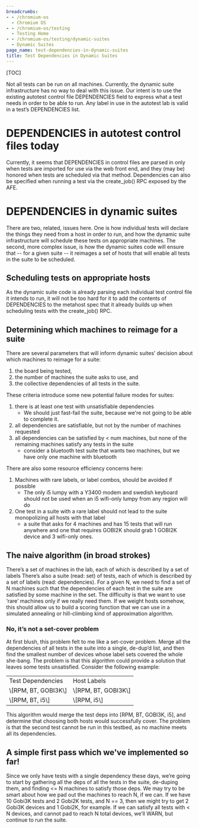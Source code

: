 ```yaml
---
breadcrumbs:
- - /chromium-os
  - Chromium OS
- - /chromium-os/testing
  - Testing Home
- - /chromium-os/testing/dynamic-suites
  - Dynamic Suites
page_name: test-dependencies-in-dynamic-suites
title: Test Dependencies in Dynamic Suites
---
```


[TOC]

Not all tests can be run on all machines. Currently, the dynamic suite
infrastructure has no way to deal with this issue. Our intent is to use the
existing autotest control file DEPENDENCIES field to express what a test needs
in order to be able to run. Any label in use in the autotest lab is valid in a
test’s DEPENDENCIES list.

# DEPENDENCIES in autotest control files today

Currently, it seems that DEPENDENCIES in control files are parsed in only when
tests are imported for use via the web front end, and they (may be) honored when
tests are scheduled via that method.
Dependencies can also be specified when running a test via the create_job() RPC
exposed by the AFE.

# DEPENDENCIES in dynamic suites

There are two, related, issues here. One is how individual tests will declare
the things they need from a host in order to run, and how the dynamic suite
infrastructure will schedule these tests on appropriate machines. The second,
more complex issue, is how the dynamic suites code will ensure that -- for a
given suite -- it reimages a set of hosts that will enable all tests in the
suite to be scheduled.

## Scheduling tests on appropriate hosts

As the dynamic suite code is already parsing each individual test control file
it intends to run, it will not be too hard for it to add the contents of
DEPENDENCIES to the metahost spec that it already builds up when scheduling
tests with the create_job() RPC.

## Determining which machines to reimage for a suite

There are several parameters that will inform dynamic suites’ decision about
which machines to reimage for a suite:

1.  the board being tested,
2.  the number of machines the suite asks to use, and
3.  the collective dependencies of all tests in the suite.

These criteria introduce some new potential failure modes for suites:

1.  there is at least one test with unsatisfiable dependencies
    *   We should just fast-fail the suite, because we're not going to
                be able to complete it.
2.  all dependencies are satisfiable, but not by the number of machines
            requested
3.  all dependencies can be satisfied by &lt; num machines, but none of
            the remaining machines satisfy any tests in the suite
    *   consider a bluetooth test suite that wants two machines, but we
                have only one machine with bluetooth

There are also some resource efficiency concerns here:

1.  Machines with rare labels, or label combos, should be avoided if
            possible
    *   The only i5 lumpy with a Y3400 modem and swedish keyboard should
                not be used when an i5 wifi-only lumpy from any region will do
2.  One test in a suite with a rare label should not lead to the suite
            monopolizing all hosts with that label
    *   a suite that asks for 4 machines and has 15 tests that will run
                anywhere and one that requires GOBI2K should grab 1 GOBI2K
                device and 3 wifi-only ones.

## The naive algorithm (in broad strokes)

There’s a set of machines in the lab, each of which is described by a set of
labels There’s also a suite (read: set) of tests, each of which is described by
a set of labels (read: dependencies). For a given N, we need to find a set of N
machines such that the dependencies of each test in the suite are satisfied by
some machine in the set.
The difficulty is that we want to use ‘rare’ machines only if we really need
them. If we weight hosts somehow, this should allow us to build a scoring
function that we can use in a simulated annealing or hill-climbing kind of
approximation algorithm.

### No, it’s not a set-cover problem

At first blush, this problem felt to me like a set-cover problem. Merge all the
dependencies of all tests in the suite into a single, de-dup’d list, and then
find the smallest number of devices whose label sets covered the whole she-bang.
The problem is that this algorithm could provide a solution that leaves some
tests unsatisfied. Consider the following example:

<table>
<tr>
<td>Test Dependencies</td>
<td>Host Labels</td>
</tr>
<tr>
<td>\[RPM, BT, GOBI3K\]</td>
<td>\[RPM, BT, GOBI3K\]</td>
</tr>
<tr>
<td>\[RPM, BT, i5\]</td>
<td>\[RPM, i5\]</td>
</tr>
</table>

This algorithm would merge the test deps into \[RPM, BT, GOBI3K, i5\], and
determine that choosing both hosts would successfully cover. The problem is that
the second test cannot be run in this testbed, as no machine meets all its
dependencies.

## A simple first pass which we've implemented so far!

Since we only have tests with a single dependency these days, we’re going to
start by gathering all the deps of all the tests in the suite, de-duping them,
and finding &lt;= N machines to satisfy those deps. We may try to be smart about
how we pad out the machines to reach N, if we can. If we have 10 Gobi3K tests
and 2 Gobi2K tests, and N == 3, then we might try to get 2 Gobi3K devices and 1
Gobi2K, for example. If we can satisfy all tests with &lt; N devices, and cannot
pad to reach N total devices, we’ll WARN, but continue to run the suite.
